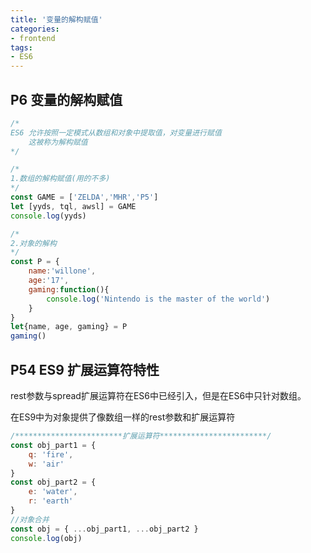 ```yaml
---
title: '变量的解构赋值'
categories:
- frontend
tags:
- ES6
---
```


## P6 变量的解构赋值
```js
/*
ES6 允许按照一定模式从数组和对象中提取值，对变量进行赋值
    这被称为解构赋值 
*/

/* 
1.数组的解构赋值(用的不多)
*/
const GAME = ['ZELDA','MHR','P5']
let [yyds, tql, awsl] = GAME
console.log(yyds)

/*
2.对象的解构
*/
const P = {
    name:'willone',
    age:'17',
    gaming:function(){
        console.log('Nintendo is the master of the world')
    }
}
let{name, age, gaming} = P
gaming()
```

## P54 ES9 扩展运算符特性
rest参数与spread扩展运算符在ES6中已经引入，但是在ES6中只针对数组。

在ES9中为对象提供了像数组一样的rest参数和扩展运算符
```js
/************************扩展运算符************************/
const obj_part1 = {
    q: 'fire',
    w: 'air'
}
const obj_part2 = {
    e: 'water',
    r: 'earth'
}
//对象合并
const obj = { ...obj_part1, ...obj_part2 }
console.log(obj)
```